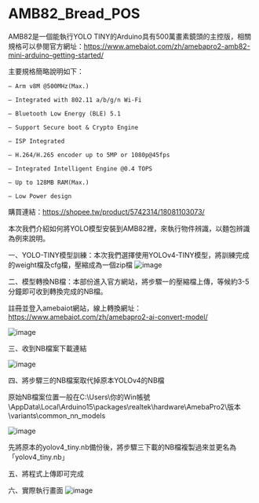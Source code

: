 # AMB82_Bread_POS
AMB82是一個能執行YOLO TINY的Arduino具有500萬畫素鏡頭的主控版，相關規格可以參閱官方網址：https://www.amebaiot.com/zh/amebapro2-amb82-mini-arduino-getting-started/

主要規格簡略說明如下：
  
    – Arm v8M @500MHz(Max.)
  
    – Integrated with 802.11 a/b/g/n Wi-Fi
  
    – Bluetooth Low Energy (BLE) 5.1
  
    – Support Secure boot & Crypto Engine
  
    – ISP Integrated
  
    – H.264/H.265 encoder up to 5MP or 1080p@45fps
  
    – Integrated Intelligent Engine @0.4 TOPS
  
    – Up to 128MB RAM(Max.)
  
    – Low Power design

購買連結：https://shopee.tw/product/5742314/18081103073/

本次我們介紹如何將YOLO模型安裝到AMB82裡，來執行物件辨識，以麵包辨識為例來說明。

一、YOLO-TINY模型訓練：本次我們選擇使用YOLOv4-TINY模型，將訓練完成的weight檔及cfg檔，壓縮成為一個zip檔
![image](https://github.com/youjunjer/AMB82_Bread_POS/assets/40359899/27797863-d2de-4e49-8935-514b215d7d7c)

二、模型轉換NB檔：本部份進入官方網站，將步驟一的壓縮檔上傳，等候約3-5分鐘即可收到轉換完成的NB檔。

註冊並登入amebaiot網站，線上轉換網址：https://www.amebaiot.com/zh/amebapro2-ai-convert-model/

![image](https://github.com/youjunjer/AMB82_Bread_POS/assets/40359899/3770472b-2dbb-4084-8ae5-985db4c44b2a)

三、收到NB檔案下載連結

![image](https://github.com/youjunjer/AMB82_Bread_POS/assets/40359899/09475c3a-9ad3-4e2e-98f6-59abb65e4ca2)

四、將步驟三的NB檔案取代掉原本YOLOv4的NB檔

原始NB檔案位置一般在C:\Users\你的Win帳號\AppData\Local\Arduino15\packages\realtek\hardware\AmebaPro2\版本\variants\common_nn_models

![image](https://github.com/youjunjer/AMB82_Bread_POS/assets/40359899/fa9f942d-51cb-4a95-9c85-0ae293289f43)

先將原本的yolov4_tiny.nb備份後，將步驟三下載的NB檔複製過來並更名為「yolov4_tiny.nb」

五、將程式上傳即可完成

六、實際執行畫面
![image](https://github.com/youjunjer/AMB82_Bread_POS/assets/40359899/9d72e4f6-c3d2-4f22-adf2-79b9d31e3a6f)
